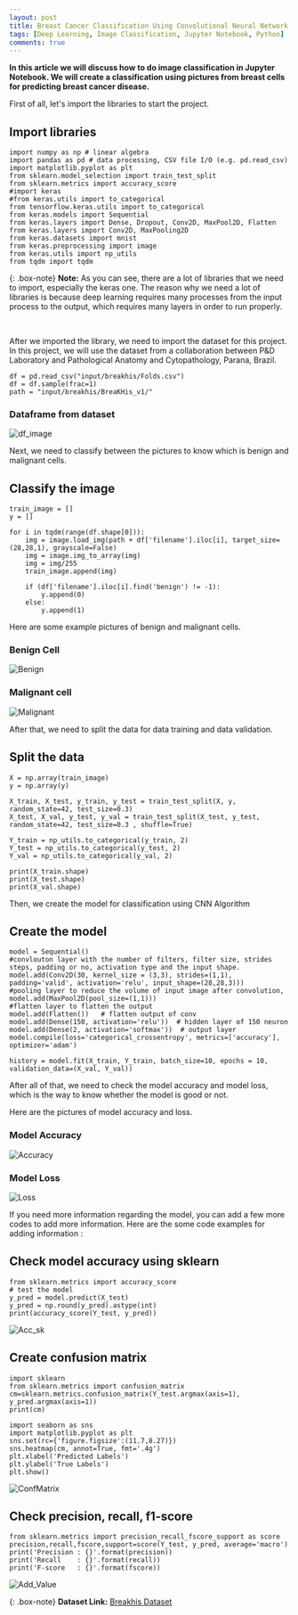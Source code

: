 ```yaml
---
layout: post
title: Breast Cancer Classification Using Convolutional Neural Network
tags: [Deep Learning, Image Classification, Jupyter Notebook, Python]
comments: true
---
```



**In this article we will discuss how to do image classification in Jupyter Notebook. We will create a classification using pictures from breast cells for predicting breast cancer disease.**

First of all, let's import the libraries to start the project. 

## Import libraries
~~~
import numpy as np # linear algebra
import pandas as pd # data processing, CSV file I/O (e.g. pd.read_csv)
import matplotlib.pyplot as plt
from sklearn.model_selection import train_test_split
from sklearn.metrics import accuracy_score
#import keras
#from keras.utils import to_categorical
from tensorflow.keras.utils import to_categorical
from keras.models import Sequential
from keras.layers import Dense, Dropout, Conv2D, MaxPool2D, Flatten
from keras.layers import Conv2D, MaxPooling2D
from keras.datasets import mnist
from keras.preprocessing import image
from keras.utils import np_utils
from tqdm import tqdm
~~~

{: .box-note}
**Note:** As you can see, there are a lot of libraries that we need to import, especially the keras one. The reason why we need a lot of libraries is because deep learning requires many processes from the input process to the output, which requires many layers in order to run properly.

<br />

After we imported the library, we need to import the dataset for this project. In this project, we will use the dataset from a collaboration between P&D Laboratory and Pathological Anatomy and Cytopathology, Parana, Brazil. 

~~~
df = pd.read_csv("input/breakhis/Folds.csv")
df = df.sample(frac=1)
path = "input/breakhis/BreaKHis_v1/" 
~~~

### Dataframe from dataset
![df_image](https://github.com/alvianpratama00/portfolio/blob/master/assets/img/Dataframe_Img.png?raw=true)

Next, we need to classify between the pictures to know which is benign and malignant cells. 

## Classify the image
~~~
train_image = []
y = []

for i in tqdm(range(df.shape[0])):
    img = image.load_img(path + df['filename'].iloc[i], target_size=(28,28,1), grayscale=False)
    img = image.img_to_array(img)
    img = img/255
    train_image.append(img)
    
    if (df['filename'].iloc[i].find('benign') != -1): 
        y.append(0) 
    else:
        y.append(1)
~~~

Here are some example pictures of benign and malignant cells. 

### Benign Cell
![Benign](https://github.com/alvianpratama00/portfolio/blob/master/assets/img/Benign.png?raw=true)


### Malignant cell
![Malignant](https://github.com/alvianpratama00/portfolio/blob/master/assets/img/Malignant.png?raw=true)


After that, we need to split the data for data training and data validation.  

## Split the data
~~~
X = np.array(train_image)
y = np.array(y)

X_train, X_test, y_train, y_test = train_test_split(X, y, random_state=42, test_size=0.3)
X_test, X_val, y_test, y_val = train_test_split(X_test, y_test, random_state=42, test_size=0.3 , shuffle=True)

Y_train = np_utils.to_categorical(y_train, 2)
Y_test = np_utils.to_categorical(y_test, 2)
Y_val = np_utils.to_categorical(y_val, 2)

print(X_train.shape)
print(X_test.shape)
print(X_val.shape)
~~~


Then, we create the model for classification using CNN Algorithm

## Create the model
~~~
model = Sequential()
#convlouton layer with the number of filters, filter size, strides steps, padding or no, activation type and the input shape.
model.add(Conv2D(30, kernel_size = (3,3), strides=(1,1), padding='valid', activation='relu', input_shape=(28,28,3)))
#pooling layer to reduce the volume of input image after convolution,
model.add(MaxPool2D(pool_size=(1,1)))
#flatten layer to flatten the output
model.add(Flatten())   # flatten output of conv
model.add(Dense(150, activation='relu'))  # hidden layer of 150 neuron
model.add(Dense(2, activation='softmax'))  # output layer
model.compile(loss='categorical_crossentropy', metrics=['accuracy'], optimizer='adam')

history = model.fit(X_train, Y_train, batch_size=10, epochs = 10, validation_data=(X_val, Y_val))
~~~

After all of that, we need to check the model accuracy and model loss, which is the way to know whether the model is good or not.

Here are the pictures of model accuracy and loss. 
### Model Accuracy
![Accuracy](https://github.com/alvianpratama00/portfolio/blob/master/assets/img/Acc_Plot.png?raw=true)


### Model Loss
![Loss](https://github.com/alvianpratama00/portfolio/blob/master/assets/img/Loss_Plot.png?raw=true)

If you need more information regarding the model, you can add a few more codes to add more information.
Here are the some code examples for adding information :  

## Check model accuracy using sklearn
~~~
from sklearn.metrics import accuracy_score
# test the model
y_pred = model.predict(X_test)
y_pred = np.round(y_pred).astype(int)
print(accuracy_score(Y_test, y_pred))
~~~

![Acc_sk](https://github.com/alvianpratama00/portfolio/blob/master/assets/img/Acc_sk.png?raw=true)

## Create confusion matrix
~~~
import sklearn
from sklearn.metrics import confusion_matrix
cm=sklearn.metrics.confusion_matrix(Y_test.argmax(axis=1), y_pred.argmax(axis=1))
print(cm)

import seaborn as sns
import matplotlib.pyplot as plt
sns.set(rc={'figure.figsize':(11.7,8.27)})
sns.heatmap(cm, annot=True, fmt='.4g')
plt.xlabel('Predicted Labels')
plt.ylabel('True Labels')
plt.show()
~~~

![ConfMatrix](https://github.com/alvianpratama00/portfolio/blob/master/assets/img/ConfMatrix_Cancer.png?raw=true)


## Check precision, recall, f1-score
~~~
from sklearn.metrics import precision_recall_fscore_support as score
precision,recall,fscore,support=score(Y_test, y_pred, average='macro')
print('Precision : {}'.format(precision))
print('Recall    : {}'.format(recall))
print('F-score   : {}'.format(fscore))
~~~
![Add_Value](https://github.com/alvianpratama00/portfolio/blob/master/assets/img/Addinfo_sk.png?raw=true)

{: .box-note}
**Dataset Link:** [Breakhis Dataset](https://www.kaggle.com/ambarish/breakhis)
